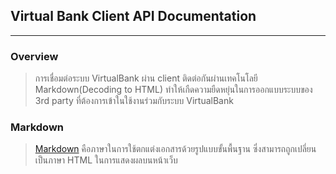 ## Virtual Bank Client API Documentation
---

### Overview
> การเชื่อมต่อระบบ VirtualBank ผ่าน client ติดต่อกันผ่านเทคโนโลยี Markdown(Decoding to HTML) ทำให้เกืดความยืดหยุ่นในการออกแบบระบบของ 3rd party ที่ต้องการเข้าในใช้งานร่วมกับระบบ VirtualBank

### Markdown
> [Markdown](https://en.wikipedia.org/wiki/Markdown#Example) คือภาษาในการใช้ตกแต่งเอกสารด้วยรูปแบบขั้นพื้นฐาน ซึ่งสามารถถูกเปลี่ยนเป็นภาษา HTML ในการแสดงผลบนหน้าเว็บ